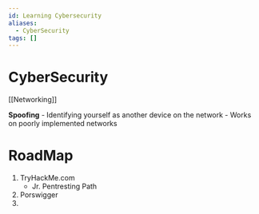 ```yaml
---
id: Learning Cybersecurity
aliases:
  - CyberSecurity
tags: []
---
```

# CyberSecurity

[[Networking]]

**Spoofing** - Identifying yourself as another device on the network
    - Works on poorly implemented networks
# RoadMap
1. TryHackMe.com
	- Jr. Pentresting Path
2. Porswigger
3. 